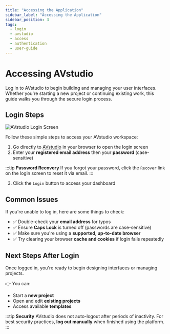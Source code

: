 ```yaml
---
title: "Accessing the Application"
sidebar_label: "Accessing the Application"
sidebar_position: 3
tags:
  - login
  - avstudio
  - access
  - authentication
  - user-guide
---
```


# Accessing AVstudio

Log in to AVstudio to begin building and managing your user interfaces. Whether you're starting a new project or continuing existing work, this guide walks you through the secure login process.
## Login Steps

![AVstudio Login Screen](./img/avstudio-login.png)

Follow these simple steps to access your AVstudio workspace:

1. Go directly to [AVstudio](https://avstudio.app) in your browser to open the login screen
2. Enter your **registered email address** then your **password** (case-sensitive)  

  :::tip **Password Recovery**
  If you forgot your password, click the `Recover` link on the login screen to reset it via email.
  :::

3. Click the `Login` button to access your dashboard



## Common Issues

If you're unable to log in, here are some things to check:

- ✅ Double-check your **email address** for typos  
- ✅ Ensure **Caps Lock** is turned off (passwords are case-sensitive)  
- ✅ Make sure you're using a **supported, up-to-date browser**  
- ✅ Try clearing your browser **cache and cookies** if login fails repeatedly

## Next Steps After Login

Once logged in, you're ready to begin designing interfaces or managing projects.

👉 You can:

- Start a **new project**  
- Open and edit **existing projects**  
- Access available **templates**

:::tip **Security**
AVstudio does not auto-logout after periods of inactivity. For best security practices, **log out manually** when finished using the platform.
:::